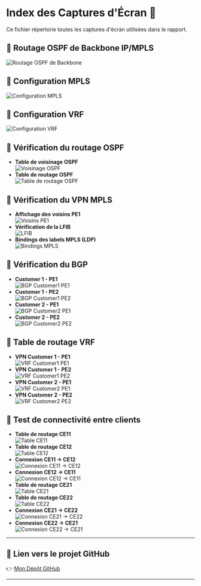 # Index des Captures d'Écran 📸

Ce fichier répertorie toutes les captures d'écran utilisées dans le rapport.

## 📍 Routage OSPF de Backbone IP/MPLS
![Routage OSPF de Backbone](images/routage_ospf.png)

## 📍 Configuration MPLS
![Configuration MPLS](images/config_mpls.png)

## 📍 Configuration VRF
![Configuration VRF](images/config_vrf.png)

## 📍 Vérification du routage OSPF
- **Table de voisinage OSPF**  
  ![Voisinage OSPF](images/voisinage_ospf.png)
- **Table de routage OSPF**  
  ![Table de routage OSPF](images/routage_ospf_table.png)

## 📍 Vérification du VPN MPLS
- **Affichage des voisins PE1**  
  ![Voisins PE1](images/voisins_pe1.png)
- **Vérification de la LFIB**  
  ![LFIB](images/lfib.png)
- **Bindings des labels MPLS (LDP)**  
  ![Bindings MPLS](images/bindings_mpls.png)

## 📍 Vérification du BGP
- **Customer 1 - PE1**  
  ![BGP Customer1 PE1](images/bgp_customer1_pe1.png)
- **Customer 1 - PE2**  
  ![BGP Customer1 PE2](images/bgp_customer1_pe2.png)
- **Customer 2 - PE1**  
  ![BGP Customer2 PE1](images/bgp_customer2_pe1.png)
- **Customer 2 - PE2**  
  ![BGP Customer2 PE2](images/bgp_customer2_pe2.png)

## 📍 Table de routage VRF
- **VPN Customer 1 - PE1**  
  ![VRF Customer1 PE1](images/vrf_customer1_pe1.png)
- **VPN Customer 1 - PE2**  
  ![VRF Customer1 PE2](images/vrf_customer1_pe2.png)
- **VPN Customer 2 - PE1**  
  ![VRF Customer2 PE1](images/vrf_customer2_pe1.png)
- **VPN Customer 2 - PE2**  
  ![VRF Customer2 PE2](images/vrf_customer2_pe2.png)

## 📍 Test de connectivité entre clients
- **Table de routage CE11**  
  ![Table CE11](images/table_ce11.png)
- **Table de routage CE12**  
  ![Table CE12](images/table_ce12.png)
- **Connexion CE11 → CE12**  
  ![Connexion CE11 → CE12](images/connexion_ce11_ce12.png)
- **Connexion CE12 → CE11**  
  ![Connexion CE12 → CE11](images/connexion_ce12_ce11.png)
- **Table de routage CE21**  
  ![Table CE21](images/table_ce21.png)
- **Table de routage CE22**  
  ![Table CE22](images/table_ce22.png)
- **Connexion CE21 → CE22**  
  ![Connexion CE21 → CE22](images/connexion_ce21_ce22.png)
- **Connexion CE22 → CE21**  
  ![Connexion CE22 → CE21](images/connexion_ce22_ce21.png)

---

## 🔗 **Lien vers le projet GitHub**
👉 [Mon Dépôt GitHub]([[https://github.com/ton-utilisateur/ton-repo](https://github.com/Ghofranela/Network_project.git](https://github.com/Ghofranela/Network_project)))

---


